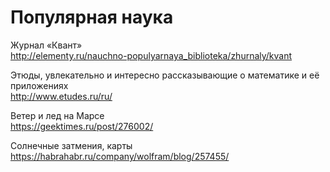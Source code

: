 # Популярная наука

Журнал «Квант» <br/> <http://elementy.ru/nauchno-populyarnaya_biblioteka/zhurnaly/kvant>

Этюды, увлекательно и интересно рассказывающие о математике и её приложениях <br/> <http://www.etudes.ru/ru/>

Ветер и лед на Марсе <br/> <https://geektimes.ru/post/276002/>

Солнечные затмения, карты <br/> <https://habrahabr.ru/company/wolfram/blog/257455/>

